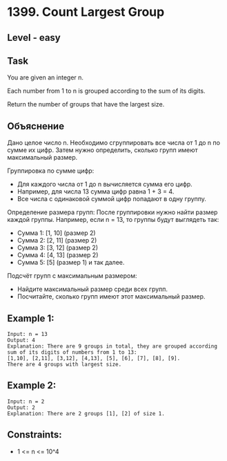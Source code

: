 # 1399. Count Largest Group


## Level - easy


## Task
You are given an integer n.

Each number from 1 to n is grouped according to the sum of its digits.

Return the number of groups that have the largest size.


## Объяснение
Дано целое число n. Необходимо сгруппировать все числа от 1 до n по сумме их цифр. 
Затем нужно определить, сколько групп имеют максимальный размер.

Группировка по сумме цифр:
- Для каждого числа от 1 до n вычисляется сумма его цифр.
- Например, для числа 13 сумма цифр равна 1 + 3 = 4.
- Все числа с одинаковой суммой цифр попадают в одну группу.

Определение размера групп:
После группировки нужно найти размер каждой группы.
Например, если n = 13, то группы будут выглядеть так:
- Сумма 1: [1, 10] (размер 2)
- Сумма 2: [2, 11] (размер 2)
- Сумма 3: [3, 12] (размер 2)
- Сумма 4: [4, 13] (размер 2)
- Сумма 5: [5] (размер 1)
и так далее.

Подсчёт групп с максимальным размером:
- Найдите максимальный размер среди всех групп.
- Посчитайте, сколько групп имеют этот максимальный размер.


## Example 1:
```
Input: n = 13
Output: 4
Explanation: There are 9 groups in total, they are grouped according sum of its digits of numbers from 1 to 13:
[1,10], [2,11], [3,12], [4,13], [5], [6], [7], [8], [9].
There are 4 groups with largest size.
```


## Example 2:
```
Input: n = 2
Output: 2
Explanation: There are 2 groups [1], [2] of size 1.
```


## Constraints:
- 1 <= n <= 10^4